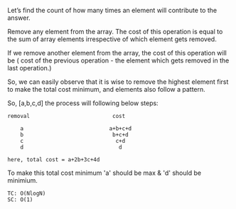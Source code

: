 Let’s find the count of how many times an element will contribute to the answer.

Remove any element from the array. The cost of this operation is equal to the sum of array elements irrespective of which element gets removed.

If we remove another element from the array, the cost of this operation will be ( cost of the previous operation - the element which gets removed in the last operation.)

So, we can easily observe that it is wise to remove the highest element first to make the total cost minimum, and elements also follow a pattern.

So, [a,b,c,d] the process will following below steps:

    removal                          cost

        a                           a+b+c+d
        b                            b+c+d
        c                             c+d
        d                              d

    here, total cost = a+2b+3c+4d
To make this total cost minimum 'a' should be max & 'd' should be minimium.

    TC: O(NlogN)
    SC: O(1)